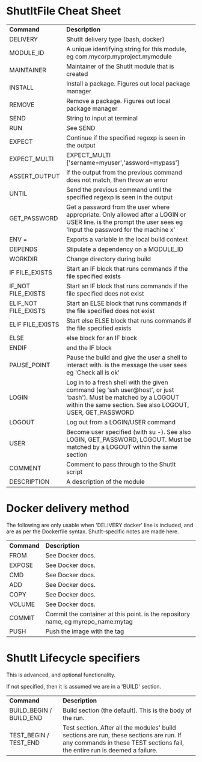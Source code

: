 # ShutItFile Cheat Sheet

<table>
<tr><td><b>Command</b></td><td><b>Description</b></td></tr>
<tr><td>DELIVERY <arg>             </td><td>ShutIt delivery type (bash, docker) </td></tr>
<tr><td>MODULE_ID <arg>            </td><td>A unique identifying string for this module, eg com.mycorp.myproject.mymodule </td></tr>
<tr><td>MAINTAINER <arg>           </td><td>Maintainer of the ShutIt module that is created </td></tr>
<tr><td>INSTALL <arg>              </td><td>Install a package. Figures out local package manager </td></tr>
<tr><td>REMOVE <arg>               </td><td>Remove a package. Figures out local package manager </td></tr>
<tr><td>SEND <arg>                 </td><td>String to input at terminal </td></tr>
<tr><td>RUN <arg>                  </td><td>See SEND </td></tr>
<tr><td>EXPECT <arg>               </td><td>Continue if the specified regexp is seen in the output </td></tr>
<tr><td>EXPECT_MULTI <arg>         </td><td>EXPECT_MULTI ['sername=myuser','assword=mypass']</td></tr>
<tr><td>ASSERT_OUTPUT <arg>        </td><td>If the output from the previous command does not match, then throw an error </td></tr>
<tr><td>UNTIL <arg>                </td><td>Send the previous command until the specified regexp is seen in the output </td></tr>
<tr><td>GET_PASSWORD <arg>         </td><td>Get a password from the user where appropriate.  Only allowed after a LOGIN or USER line. <arg> is the prompt the user sees eg 'Input the password for the machine x' </td></tr>
<tr><td>ENV <name>=<value>         </td><td>Exports a variable in the local build context </td></tr>
<tr><td>DEPENDS <arg>              </td><td>Stipulate a dependency on a MODULE_ID </td></tr>
<tr><td>WORKDIR <arg>              </td><td>Change directory during build </td></tr>
<tr><td>IF FILE_EXISTS <arg>       </td><td>Start an IF block that runs commands if the file specified exists </td></tr>
<tr><td>IF_NOT FILE_EXISTS <arg>   </td><td>Start an IF block that runs commands if the file specified does not exist </td></tr>
<tr><td>ELIF_NOT FILE_EXISTS <arg> </td><td>Start an ELSE block that runs commands if the file specified does not exist </td></tr>
<tr><td>ELIF FILE_EXISTS <arg>     </td><td>Start else ELSE block that runs commands if the file specified exists </td></tr>
<tr><td>ELSE                       </td><td>else block for an IF block </td></tr>
<tr><td>ENDIF                      </td><td>end the IF block </td></tr>
<tr><td>PAUSE_POINT <arg>          </td><td>Pause the build and give the user a shell to interact with. <arg> is the message the user sees eg 'Check all is ok' </td></tr>
<tr><td>LOGIN <arg>                </td><td>Log in to a fresh shell with the given command (eg 'ssh user@host', or just 'bash'). Must be matched by a LOGOUT within the same section. See also LOGOUT, USER, GET_PASSWORD</td></tr>
<tr><td>LOGOUT                     </td><td>Log out from a LOGIN/USER command </td></tr>
<tr><td>USER <arg>                 </td><td>Become user specified (with su -). See also LOGIN, GET_PASSWORD, LOGOUT. Must be matched by a LOGOUT within the same section </td></tr>
<tr><td>COMMENT <arg>              </td><td>Comment to pass through to the ShutIt script </td></tr>
<tr><td>DESCRIPTION <arg>          </td><td>A description of the module </td></tr>
</table>

# Docker delivery method

The following are only usable when 'DELIVERY docker' line is included,
and are as per the Dockerfile syntax. ShutIt-specific notes are made here.

<table>
<tr><td><b>Command</b></td><td><b>Description</b></td></tr>
<tr><td>FROM         </td><td>See Docker docs.</td></tr>
<tr><td>EXPOSE       </td><td>See Docker docs.</td></tr>
<tr><td>CMD          </td><td>See Docker docs.</td></tr>
<tr><td>ADD          </td><td>See Docker docs.</td></tr>
<tr><td>COPY         </td><td>See Docker docs.</td></tr>
<tr><td>VOLUME       </td><td>See Docker docs.</td></tr>
<tr><td>COMMIT <arg1></td><td>Commit the container at this point. <arg1> is the repository name, eg myrepo_name:mytag </td></tr>
<tr><td>PUSH   <arg1></td><td>Push the image with the tag <arg1> </td></tr>
</table>

# ShutIt Lifecycle specifiers

This is advanced, and optional functionality.

If not specified, then it is assumed we are in a 'BUILD' section.

<table>
<tr><td><b>Command</b></td><td><b>Description</b></td></tr>
<tr><td>BUILD_BEGIN / BUILD_END </td><td>Build section (the default). This is the body of the run.</td></tr>
<tr><td>TEST_BEGIN / TEST_END   </td><td>Test section. After all the modules' build sections are run, these sections are run. If any commands in these TEST sections fail, the entire run is deemed a failure.</td></tr>
</table>
